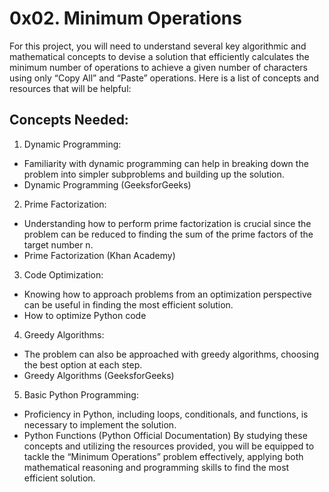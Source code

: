# 0x02. Minimum Operations

For this project, you will need to understand several key algorithmic and mathematical concepts to devise a solution that efficiently calculates the minimum number of operations to achieve a given number of characters using only “Copy All” and “Paste” operations. Here is a list of concepts and resources that will be helpful:

## Concepts Needed:
1. Dynamic Programming:

* Familiarity with dynamic programming can help in breaking down the problem into simpler subproblems and building up the solution.
* Dynamic Programming (GeeksforGeeks)
2. Prime Factorization:

* Understanding how to perform prime factorization is crucial since the problem can be reduced to finding the sum of the prime factors of the target number n.
* Prime Factorization (Khan Academy)
3. Code Optimization:

* Knowing how to approach problems from an optimization perspective can be useful in finding the most efficient solution.
* How to optimize Python code
4. Greedy Algorithms:

* The problem can also be approached with greedy algorithms, choosing the best option at each step.
* Greedy Algorithms (GeeksforGeeks)
5. Basic Python Programming:

* Proficiency in Python, including loops, conditionals, and functions, is necessary to implement the solution.
* Python Functions (Python Official Documentation)
By studying these concepts and utilizing the resources provided, you will be equipped to tackle the “Minimum Operations” problem effectively, applying both mathematical reasoning and programming skills to find the most efficient solution.
